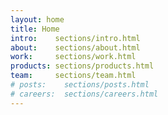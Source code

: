 ```yaml
---
layout: home
title: Home
intro:    sections/intro.html
about:    sections/about.html
work:     sections/work.html
products: sections/products.html
team:     sections/team.html
# posts:    sections/posts.html
# careers:  sections/careers.html
---
```

